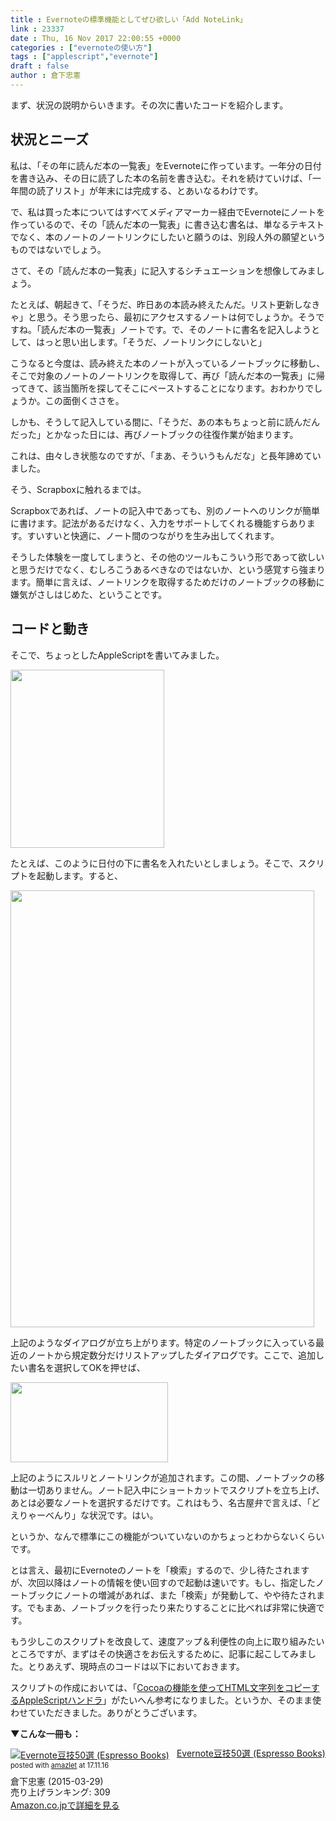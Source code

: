 ```yaml
---
title : Evernoteの標準機能としてぜひ欲しい「Add NoteLink」
link : 23337
date : Thu, 16 Nov 2017 22:00:55 +0000
categories : ["evernoteの使い方"]
tags : ["applescript","evernote"]
draft : false
author : 倉下忠憲
---
```


まず、状況の説明からいきます。その次に書いたコードを紹介します。

<h2>状況とニーズ</h2>

私は、「その年に読んだ本の一覧表」をEvernoteに作っています。一年分の日付を書き込み、その日に読了した本の名前を書き込む。それを続けていけば、「一年間の読了リスト」が年末には完成する、とあいなるわけです。

で、私は買った本についてはすべてメディアマーカー経由でEvernoteにノートを作っているので、その「読んだ本の一覧表」に書き込む書名は、単なるテキストでなく、本のノートのノートリンクにしたいと願うのは、別段人外の願望というものではないでしょう。

さて、その「読んだ本の一覧表」に記入するシチュエーションを想像してみましょう。

たとえば、朝起きて、「そうだ、昨日あの本読み終えたんだ。リスト更新しなきゃ」と思う。そう思ったら、最初にアクセスするノートは何でしょうか。そうですね。「読んだ本の一覧表」ノートです。で、そのノートに書名を記入しようとして、はっと思い出します。「そうだ、ノートリンクにしないと」

こうなると今度は、読み終えた本のノートが入っているノートブックに移動し、そこで対象のノートのノートリンクを取得して、再び「読んだ本の一覧表」に帰ってきて、該当箇所を探してそこにペーストすることになります。おわかりでしょうか。この面倒くささを。

しかも、そうして記入している間に、「そうだ、あの本もちょっと前に読んだんだった」とかなった日には、再びノートブックの往復作業が始まります。

これは、由々しき状態なのですが、「まあ、そういうもんだな」と長年諦めていました。

そう、Scrapboxに触れるまでは。

Scrapboxであれば、ノートの記入中であっても、別のノートへのリンクが簡単に書けます。記法があるだけなく、入力をサポートしてくれる機能すらあります。すいすいと快適に、ノート間のつながりを生み出してくれます。

そうした体験を一度してしまうと、その他のツールもこういう形であって欲しいと思うだけでなく、むしろこうあるべきなのではないか、という感覚すら強まります。簡単に言えば、ノートリンクを取得するためだけのノートブックの移動に嫌気がさしはじめた、ということです。

<h2>コードと動き</h2>

そこで、ちょっとしたAppleScriptを書いてみました。

<a href="https://rashita.net/blog/?attachment_id=23338" rel="attachment wp-att-23338"><img src="https://rashita.net/blog/wp-content/uploads/2017/11/screenshot-23.png" alt="" width="246" height="285" class="alignnone size-full wp-image-23338" /></a>

たとえば、このように日付の下に書名を入れたいとしましょう。そこで、スクリプトを起動します。すると、

<a href="https://rashita.net/blog/?attachment_id=23339" rel="attachment wp-att-23339"><img src="https://rashita.net/blog/wp-content/uploads/2017/11/screenshot-24.png" alt="" width="486" height="699" class="alignnone size-full wp-image-23339" /></a>

上記のようなダイアログが立ち上がります。特定のノートブックに入っている最近のノートから規定数分だけリストアップしたダイアログです。ここで、追加したい書名を選択してOKを押せば、

<a href="https://rashita.net/blog/?attachment_id=23340" rel="attachment wp-att-23340"><img src="https://rashita.net/blog/wp-content/uploads/2017/11/screenshot-25.png" alt="" width="252" height="128" class="alignnone size-full wp-image-23340" /></a>

上記のようにスルリとノートリンクが追加されます。この間、ノートブックの移動は一切ありません。ノート記入中にショートカットでスクリプトを立ち上げ、あとは必要なノートを選択するだけです。これはもう、名古屋弁で言えば、「どえりゃーべんり」な状況です。はい。

というか、なんで標準にこの機能がついていないのかちょっとわからないくらいです。

とは言え、最初にEvernoteのノートを「検索」するので、少し待たされますが、次回以降はノートの情報を使い回すので起動は速いです。もし、指定したノートブックにノートの増減があれば、また「検索」が発動して、やや待たされます。でもまあ、ノートブックを行ったり来たりすることに比べれば非常に快適です。

もう少しこのスクリプトを改良して、速度アップ＆利便性の向上に取り組みたいところですが、まずはその快適さをお伝えするために、記事に起こしてみました。とりあえず、現時点のコードは以下においておきます。

<script src="https://gist.github.com/rashita/c097530303ce1808bf6b9abb5fd30bb0.js"></script>


スクリプトの作成においては、「<a href="https://qiita.com/szk-3/items/ada884e10d4fe88eef2e" title="Cocoaの機能を使ってHTML文字列をコピーするAppleScriptハンドラ - Qiita">Cocoaの機能を使ってHTML文字列をコピーするAppleScriptハンドラ</a>」がたいへん参考になりました。というか、そのまま使わせていただきました。ありがとうございます。

<strong>▼こんな一冊も：</strong>

<div class="amazlet-box" style="margin-bottom:0px;"><div class="amazlet-image" style="float:left;margin:0px 12px 1px 0px;"><a href="http://www.amazon.co.jp/exec/obidos/ASIN/B00VEEJ9XU/rashita1000-22/ref=nosim/" name="amazletlink" target="_blank"><img src="https://images-fe.ssl-images-amazon.com/images/I/41oyLdAhfmL._SL160_.jpg" alt="Evernote豆技50選 (Espresso Books)" style="border: none;" /></a></div><div class="amazlet-info" style="line-height:120%; margin-bottom: 10px"><div class="amazlet-name" style="margin-bottom:10px;line-height:120%"><a href="http://www.amazon.co.jp/exec/obidos/ASIN/B00VEEJ9XU/rashita1000-22/ref=nosim/" name="amazletlink" target="_blank">Evernote豆技50選 (Espresso Books)</a><div class="amazlet-powered-date" style="font-size:80%;margin-top:5px;line-height:120%">posted with <a href="http://www.amazlet.com/" title="amazlet" target="_blank">amazlet</a> at 17.11.16</div></div><div class="amazlet-detail">倉下忠憲 (2015-03-29)<br />売り上げランキング: 309<br /></div><div class="amazlet-sub-info" style="float: left;"><div class="amazlet-link" style="margin-top: 5px"><a href="http://www.amazon.co.jp/exec/obidos/ASIN/B00VEEJ9XU/rashita1000-22/ref=nosim/" name="amazletlink" target="_blank">Amazon.co.jpで詳細を見る</a></div></div></div><div class="amazlet-footer" style="clear: left"></div></div>



